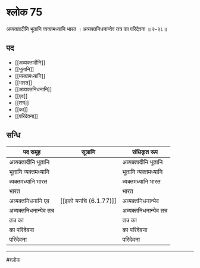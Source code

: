 # श्लोक 75

अव्यक्तादीनि भूतानि व्यक्तमध्यानि भारत ।
अव्यक्तनिधनान्येव तत्र का परिदेवना ॥ २-२८॥


## पद 

- [[अव्यक्तादीनि]]
- [[भूतानि]]
- [[व्यक्तमध्यानि]]
- [[भारत]]
- [[अव्यक्तनिधनानि]]
- [[एव]]
- [[तत्र]]
- [[का]]
- [[परिदेवना]]

## सन्धि

| पद समूह | सूत्राणि | संधिकृत रूप |
| ----- | ----- | ----- |
| अव्यक्तादीनि भूतानि |  | अव्यक्तादीनि भूतानि |
| भूतानि व्यक्तमध्यानि |  | भूतानि व्यक्तमध्यानि |
| व्यक्तमध्यानि भारत |  | व्यक्तमध्यानि भारत |
| भारत |  | भारत |
| अव्यक्तनिधनानि एव |  [[इको यणचि (6.1.77)]] | अव्यक्तनिधनान्येव |
| अव्यक्तनिधनान्येव तत्र |  | अव्यक्तनिधनान्येव तत्र |
| तत्र का |  | तत्र का |
| का परिदेवना |  | का परिदेवना |
| परिदेवना |  | परिदेवना |


---

#श्लोक